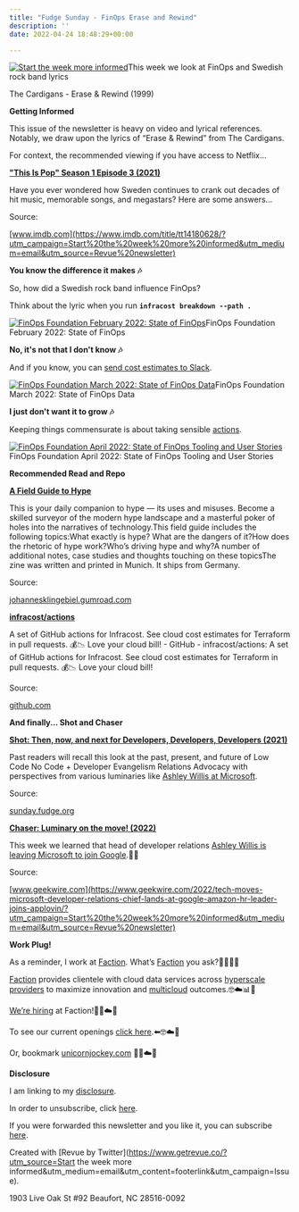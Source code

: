 ```yaml
---
title: "Fudge Sunday - FinOps Erase and Rewind"
description: ''
date: 2022-04-24 18:48:29+00:00

---
```


[![Start the week more informed](https://bucketeer-e05bbc84-baa3-437e-9518-adb32be77984.s3.amazonaws.com/public/images/32e54642-b8d7-43c7-bfb6-a9e5bf1b643d_1200x115.png "Start the week more informed")](https://substackcdn.com/image/fetch/f_auto,q_auto:good,fl_progressive:steep/https%3A%2F%2Fbucketeer-e05bbc84-baa3-437e-9518-adb32be77984.s3.amazonaws.com%2Fpublic%2Fimages%2F32e54642-b8d7-43c7-bfb6-a9e5bf1b643d_1200x115.png)This week we look at FinOps and Swedish rock band lyrics

The Cardigans - Erase & Rewind (1999)

 **Getting Informed**

This issue of the newsletter is heavy on video and lyrical references. Notably, we draw upon the lyrics of “Erase & Rewind” from The Cardigans.

For context, the recommended viewing if you have access to Netflix…

**["This Is Pop" Season 1 Episode 3 (2021)](https://www.imdb.com/title/tt14180628/?utm_campaign=Start%20the%20week%20more%20informed&utm_medium=email&utm_source=Revue%20newsletter)**

Have you ever wondered how Sweden continues to crank out decades of hit music, memorable songs, and megastars? Here are some answers…

Source:

[www.imdb.com](https://www.imdb.com/title/tt14180628/?utm_campaign=Start%20the%20week%20more%20informed&utm_medium=email&utm_source=Revue%20newsletter)

 **You know the difference it makes 🎶**

So, how did a Swedish rock band influence FinOps?

Think about the lyric when you run **`infracost breakdown --path .`**

[![FinOps Foundation February 2022: State of FinOps](https://bucketeer-e05bbc84-baa3-437e-9518-adb32be77984.s3.amazonaws.com/public/images/610b2e67-16fd-43ef-a674-0d0c184a86ca_600x338.jpeg "FinOps Foundation February 2022: State of FinOps")](https://substackcdn.com/image/fetch/f_auto,q_auto:good,fl_progressive:steep/https%3A%2F%2Fbucketeer-e05bbc84-baa3-437e-9518-adb32be77984.s3.amazonaws.com%2Fpublic%2Fimages%2F610b2e67-16fd-43ef-a674-0d0c184a86ca_600x338.jpeg)FinOps Foundation February 2022: State of FinOps

 **No, it's not that I don't know 🎶**

And if you know, you can [send cost estimates to Slack](https://github.com/infracost/actions/blob/master/examples/slack?utm_campaign=Start%20the%20week%20more%20informed&utm_medium=email&utm_source=Revue%20newsletter).

[![FinOps Foundation March 2022: State of FinOps Data](https://bucketeer-e05bbc84-baa3-437e-9518-adb32be77984.s3.amazonaws.com/public/images/c06028ad-f920-4518-8f2a-a22ec4c157f0_600x338.jpeg "FinOps Foundation March 2022: State of FinOps Data")](https://substackcdn.com/image/fetch/f_auto,q_auto:good,fl_progressive:steep/https%3A%2F%2Fbucketeer-e05bbc84-baa3-437e-9518-adb32be77984.s3.amazonaws.com%2Fpublic%2Fimages%2Fc06028ad-f920-4518-8f2a-a22ec4c157f0_600x338.jpeg)FinOps Foundation March 2022: State of FinOps Data

 **I just don't want it to grow 🎶**

Keeping things commensurate is about taking sensible [actions](https://github.com/infracost/actions?utm_campaign=Start%20the%20week%20more%20informed&utm_medium=email&utm_source=Revue%20newsletter).

[![FinOps Foundation April 2022: State of FinOps Tooling and User Stories](https://bucketeer-e05bbc84-baa3-437e-9518-adb32be77984.s3.amazonaws.com/public/images/7399e7ba-0aec-4a73-b961-1e31853f10f3_600x338.jpeg "FinOps Foundation April 2022: State of FinOps Tooling and User Stories")](https://substackcdn.com/image/fetch/f_auto,q_auto:good,fl_progressive:steep/https%3A%2F%2Fbucketeer-e05bbc84-baa3-437e-9518-adb32be77984.s3.amazonaws.com%2Fpublic%2Fimages%2F7399e7ba-0aec-4a73-b961-1e31853f10f3_600x338.jpeg)FinOps Foundation April 2022: State of FinOps Tooling and User Stories

 **Recommended Read and Repo**

**[A Field Guide to Hype](https://johannesklingebiel.gumroad.com/l/a-hype-field-guide?utm_campaign=Start%20the%20week%20more%20informed&utm_medium=email&utm_source=Revue%20newsletter)**

This is your daily companion to hype — its uses and misuses. Become a skilled surveyor of the modern hype landscape and a masterful poker of holes into the narratives of technology.This field guide includes the following topics:What exactly is hype? What are the dangers of it?How does the rhetoric of hype work?Who’s driving hype and why?A number of additional notes, case studies and thoughts touching on these topicsThe zine was written and printed in Munich. It ships from Germany.

Source:

[johannesklingebiel.gumroad.com](https://johannesklingebiel.gumroad.com/l/a-hype-field-guide?utm_campaign=Start%20the%20week%20more%20informed&utm_medium=email&utm_source=Revue%20newsletter)

**[infracost/actions](https://github.com/infracost/actions?utm_campaign=Start%20the%20week%20more%20informed&utm_medium=email&utm_source=Revue%20newsletter)**

A set of GitHub actions for Infracost. See cloud cost estimates for Terraform in pull requests. 💰📉 Love your cloud bill! - GitHub - infracost/actions: A set of GitHub actions for Infracost. See cloud cost estimates for Terraform in pull requests. 💰📉 Love your cloud bill!

Source:

[github.com](https://github.com/infracost/actions?utm_campaign=Start%20the%20week%20more%20informed&utm_medium=email&utm_source=Revue%20newsletter)

 **And finally... Shot and Chaser**

**[Shot: Then, now, and next for Developers, Developers, Developers (2021)](https://sunday.fudge.org/issues/fudge-sunday-our-low-code-no-code-past-present-and-future-904238?utm_campaign=Start%20the%20week%20more%20informed&utm_medium=email&utm_source=Revue%20newsletter)**

Past readers will recall this look at the past, present, and future of Low Code No Code + Developer Evangelism Relations Advocacy with perspectives from various luminaries like [Ashley Willis at Microsoft](https://twitter.com/ashleymcnamara/status/1463233571326332929?utm_campaign=Start%20the%20week%20more%20informed&utm_medium=email&utm_source=Revue%20newsletter).

Source:

[sunday.fudge.org](https://sunday.fudge.org/issues/fudge-sunday-our-low-code-no-code-past-present-and-future-904238?utm_campaign=Start%20the%20week%20more%20informed&utm_medium=email&utm_source=Revue%20newsletter)

**[Chaser: Luminary on the move! (2022)](https://www.geekwire.com/2022/tech-moves-microsoft-developer-relations-chief-lands-at-google-amazon-hr-leader-joins-applovin/?utm_campaign=Start%20the%20week%20more%20informed&utm_medium=email&utm_source=Revue%20newsletter)**

This week we learned that head of developer relations [Ashley Willis is leaving Microsoft to join Google](https://twitter.com/ashleymcnamara/status/1517564213555654656?utm_campaign=Start%20the%20week%20more%20informed&utm_medium=email&utm_source=Revue%20newsletter).🎉🤓

Source:

[www.geekwire.com](https://www.geekwire.com/2022/tech-moves-microsoft-developer-relations-chief-lands-at-google-amazon-hr-leader-joins-applovin/?utm_campaign=Start%20the%20week%20more%20informed&utm_medium=email&utm_source=Revue%20newsletter)

 **Work Plug!**

As a reminder, I work at [Faction](https://www.factioninc.com/solutions/multi-cloud-data-services/?utm_campaign=sunday.fudge.org&utm_medium=email&utm_source=Revue%20newsletter). What’s [Faction](https://www.factioninc.com/solutions/multi-cloud-data-services/?utm_campaign=sunday.fudge.org&utm_medium=email&utm_source=Revue%20newsletter) you ask?🤔🤔🤔🤔

[Faction](https://www.factioninc.com/solutions/multi-cloud-data-services/?utm_campaign=sunday.fudge.org&utm_medium=email&utm_source=Revue%20newsletter) provides clientele with cloud data services across [hyperscale providers](https://www.factioninc.com/solutions/multi-cloud-data-services/?utm_campaign=sunday.fudge.org&utm_medium=email&utm_source=Revue%20newsletter) to maximize innovation and [multicloud](https://www.factioninc.com/solutions/multi-cloud-data-services/?utm_campaign=sunday.fudge.org&utm_medium=email&utm_source=Revue%20newsletter) outcomes.🤓☁️📊🚀

[We’re hiring](https://grnh.se/66f4d22d4us?utm_campaign=sunday.fudge.org&utm_medium=email&utm_source=Revue%20newsletter) at Faction!🎉🤓☁️🚀

To see our current openings [click here](https://grnh.se/66f4d22d4us?utm_campaign=sunday.fudge.org&utm_medium=email&utm_source=Revue%20newsletter).⬅️🤓☁️🚀

Or, bookmark [unicornjockey.com](http://unicornjockey.com/?utm_campaign=Fudge%20Sunday%20%F0%9F%A4%94%F0%9F%92%A1%F0%9F%A4%AF%F0%9F%A4%93&utm_medium=email&utm_source=Revue%20newsletter) 🦄🤓☁️🚀

 **Disclosure**

I am linking to my [disclosure](https://jaycuthrell.com/disclosure/?utm_campaign=sunday.fudge.org&utm_medium=email&utm_source=Revue%20newsletter).

In order to unsubscribe, click [here](#).

If you were forwarded this newsletter and you like it, you can subscribe [here](https://sunday.fudge.org/?utm_campaign=Issue&utm_content=forwarded&utm_medium=email&utm_source=Start+the+week+more+informed).

Created with [Revue by Twitter](https://www.getrevue.co/?utm_source=Start the week more informed&utm_medium=email&utm_content=footerlink&utm_campaign=Issue).

1903 Live Oak St #92 Beaufort, NC 28516-0092

